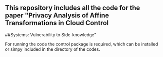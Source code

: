 ## This repository includes all the code for the paper "Privacy Analysis of Affine Transformations in Cloud Control
##Systems: Vulnerability to Side-knowledge"

For running the code the control package is required, which can be installed or simpy included in the
directory of the codes. 
 
